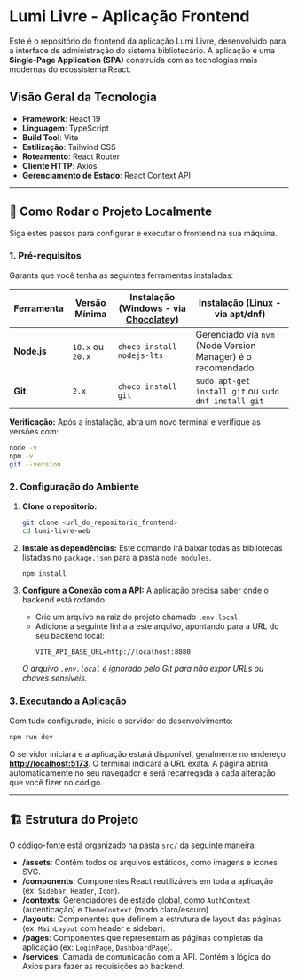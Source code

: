 # Lumi Livre - Aplicação Frontend

Este é o repositório do frontend da aplicação Lumi Livre, desenvolvido para a interface de administração do sistema bibliotecário. A aplicação é uma **Single-Page Application (SPA)** construída com as tecnologias mais modernas do ecossistema React.

## Visão Geral da Tecnologia

- **Framework**: React 19
- **Linguagem**: TypeScript
- **Build Tool**: Vite
- **Estilização**: Tailwind CSS
- **Roteamento**: React Router
- **Cliente HTTP**: Axios
- **Gerenciamento de Estado**: React Context API

---

## 🚀 Como Rodar o Projeto Localmente

Siga estes passos para configurar e executar o frontend na sua máquina.

### 1. Pré-requisitos

Garanta que você tenha as seguintes ferramentas instaladas:

| Ferramenta | Versão Mínima | Instalação (Windows - via [Chocolatey](https://chocolatey.org/)) | Instalação (Linux - via apt/dnf)                                |
| ---------- | ------------- | --------------------------------------------------------------- | -------------------------------------------------------------- |
| **Node.js**| `18.x` ou `20.x`| `choco install nodejs-lts`                                      | Gerenciado via `nvm` (Node Version Manager) é o recomendado. |
| **Git**    | `2.x`         | `choco install git`                                             | `sudo apt-get install git` ou `sudo dnf install git`           |

**Verificação:**
Após a instalação, abra um novo terminal e verifique as versões com:
```bash
node -v
npm -v
git --version
```

### 2. Configuração do Ambiente

1.  **Clone o repositório:**
    ```bash
    git clone <url_do_repositorio_frontend>
    cd lumi-livre-web
    ```

2.  **Instale as dependências:**
    Este comando irá baixar todas as bibliotecas listadas no `package.json` para a pasta `node_modules`.
    ```bash
    npm install
    ```

3.  **Configure a Conexão com a API:**
    A aplicação precisa saber onde o backend está rodando.
    *   Crie um arquivo na raiz do projeto chamado `.env.local`.
    *   Adicione a seguinte linha a este arquivo, apontando para a URL do seu backend local:
        ```
        VITE_API_BASE_URL=http://localhost:8080
        ```
    *O arquivo `.env.local` é ignorado pelo Git para não expor URLs ou chaves sensíveis.*

### 3. Executando a Aplicação

Com tudo configurado, inicie o servidor de desenvolvimento:

```bash
npm run dev
```

O servidor iniciará e a aplicação estará disponível, geralmente no endereço **[http://localhost:5173](http://localhost:5173)**. O terminal indicará a URL exata. A página abrirá automaticamente no seu navegador e será recarregada a cada alteração que você fizer no código.

---

## 🏗️ Estrutura do Projeto

O código-fonte está organizado na pasta `src/` da seguinte maneira:

- **/assets**: Contém todos os arquivos estáticos, como imagens e ícones SVG.
- **/components**: Componentes React reutilizáveis em toda a aplicação (ex: `Sidebar`, `Header`, `Icon`).
- **/contexts**: Gerenciadores de estado global, como `AuthContext` (autenticação) e `ThemeContext` (modo claro/escuro).
- **/layouts**: Componentes que definem a estrutura de layout das páginas (ex: `MainLayout` com header e sidebar).
- **/pages**: Componentes que representam as páginas completas da aplicação (ex: `LoginPage`, `DashboardPage`).
- **/services**: Camada de comunicação com a API. Contém a lógica do Axios para fazer as requisições ao backend.